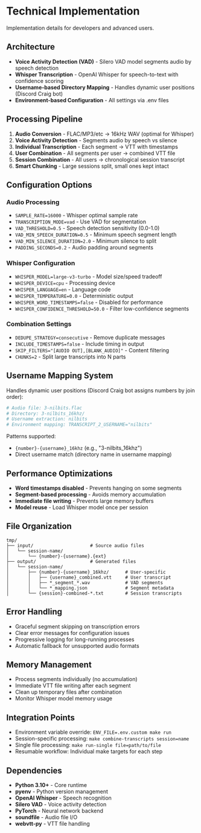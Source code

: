# Technical Implementation

Implementation details for developers and advanced users.

## Architecture

- **Voice Activity Detection (VAD)** - Silero VAD model segments audio by speech detection
- **Whisper Transcription** - OpenAI Whisper for speech-to-text with confidence scoring
- **Username-based Directory Mapping** - Handles dynamic user positions (Discord Craig bot)
- **Environment-based Configuration** - All settings via .env files

## Processing Pipeline

1. **Audio Conversion** - FLAC/MP3/etc → 16kHz WAV (optimal for Whisper)
2. **Voice Activity Detection** - Segments audio by speech vs silence
3. **Individual Transcription** - Each segment → VTT with timestamps
4. **User Combination** - All segments per user → combined VTT file
5. **Session Combination** - All users → chronological session transcript
6. **Smart Chunking** - Large sessions split, small ones kept intact

## Configuration Options

### Audio Processing
- `SAMPLE_RATE=16000` - Whisper optimal sample rate
- `TRANSCRIPTION_MODE=vad` - Use VAD for segmentation
- `VAD_THRESHOLD=0.5` - Speech detection sensitivity (0.0-1.0)
- `VAD_MIN_SPEECH_DURATION=0.5` - Minimum speech segment length
- `VAD_MIN_SILENCE_DURATION=2.0` - Minimum silence to split
- `PADDING_SECONDS=0.2` - Audio padding around segments

### Whisper Configuration
- `WHISPER_MODEL=large-v3-turbo` - Model size/speed tradeoff
- `WHISPER_DEVICE=cpu` - Processing device
- `WHISPER_LANGUAGE=en` - Language code
- `WHISPER_TEMPERATURE=0.0` - Deterministic output
- `WHISPER_WORD_TIMESTAMPS=false` - Disabled for performance
- `WHISPER_CONFIDENCE_THRESHOLD=50.0` - Filter low-confidence segments

### Combination Settings
- `DEDUPE_STRATEGY=consecutive` - Remove duplicate messages
- `INCLUDE_TIMESTAMPS=false` - Include timing in output
- `SKIP_FILTERS="[AUDIO OUT],[BLANK_AUDIO]"` - Content filtering
- `CHUNKS=2` - Split large transcripts into N parts

## Username Mapping System

Handles dynamic user positions (Discord Craig bot assigns numbers by join order):

```bash
# Audio file: 3-nilbits.flac
# Directory: 3-nilbits_16khz/
# Username extraction: nilbits
# Environment mapping: TRANSCRIPT_2_USERNAME="nilbits"
```

Patterns supported:
- `{number}-{username}_16khz` (e.g., "3-nilbits_16khz")
- Direct username match (directory name in username mapping)

## Performance Optimizations

- **Word timestamps disabled** - Prevents hanging on some segments
- **Segment-based processing** - Avoids memory accumulation
- **Immediate file writing** - Prevents large memory buffers
- **Model reuse** - Load Whisper model once per session

## File Organization

```
tmp/
├── input/                     # Source audio files
│   └── session-name/
│       └── {number}-{username}.{ext}
├── output/                    # Generated files
│   └── session-name/
│       ├── {number}-{username}_16khz/      # User-specific
│       │   ├── {username}_combined.vtt     # User transcript
│       │   ├── *_segment_*.wav             # VAD segments
│       │   └── *_mapping.json              # Segment metadata
│       └── {session}-combined-*.txt        # Session transcripts
```

## Error Handling

- Graceful segment skipping on transcription errors
- Clear error messages for configuration issues
- Progressive logging for long-running processes
- Automatic fallback for unsupported audio formats

## Memory Management

- Process segments individually (no accumulation)
- Immediate VTT file writing after each segment
- Clean up temporary files after combination
- Monitor Whisper model memory usage

## Integration Points

- Environment variable override: `ENV_FILE=.env.custom make run`
- Session-specific processing: `make combine-transcripts session=name`
- Single file processing: `make run-single file=path/to/file`
- Resumable workflow: Individual make targets for each step

## Dependencies

- **Python 3.10+** - Core runtime
- **pyenv** - Python version management
- **OpenAI Whisper** - Speech recognition
- **Silero VAD** - Voice activity detection
- **PyTorch** - Neural network backend
- **soundfile** - Audio file I/O
- **webvtt-py** - VTT file handling